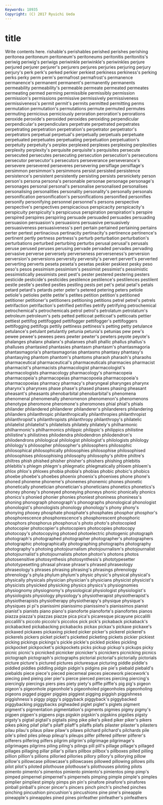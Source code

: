 ```yaml
---
Keywords: 18935 
Copyright: (C) 2017 Ryuichi Ueda
---
```


# title

Write contents here.
rishable's perishables perished perishes perishing peritonea
peritoneum peritoneum's peritoneums peritonitis peritonitis's periwig periwig's periwigs periwinkle periwinkle's
periwinkles perjure perjured perjurer perjurer's perjurers perjures perjuries perjuring perjury
perjury's perk perk's perked perkier perkiest perkiness perkiness's perking perks
perky perm perm's permafrost permafrost's permanence permanence's permanent permanent's permanently
permanents permeability permeability's permeable permeate permeated permeates permeating permed perming
permissible permissibly permission permission's permissions permissive permissively permissiveness permissiveness's permit
permit's permits permitted permitting perms permutation permutation's permutations permute permuted
permutes permuting pernicious perniciously peroration peroration's perorations peroxide peroxide's peroxided
peroxides peroxiding perpendicular perpendicular's perpendiculars perpetrate perpetrated perpetrates perpetrating perpetration
perpetration's perpetrator perpetrator's perpetrators perpetual perpetual's perpetually perpetuals perpetuate perpetuated
perpetuates perpetuating perpetuation perpetuation's perpetuity perpetuity's perplex perplexed perplexes perplexing
perplexities perplexity perplexity's perquisite perquisite's perquisites persecute persecuted persecutes persecuting
persecution persecution's persecutions persecutor persecutor's persecutors perseverance perseverance's persevere persevered
perseveres persevering persiflage persiflage's persimmon persimmon's persimmons persist persisted persistence
persistence's persistent persistently persisting persists persnickety person person's persona persona's
personable personae personage personage's personages personal personal's personalise personalised personalises
personalising personalities personality personality's personally personals personification personification's personifications personified
personifies personify personifying personnel personnel's persons perspective perspective's perspectives perspicacious
perspicacity perspicacity's perspicuity perspicuity's perspicuous perspiration perspiration's perspire perspired perspires
perspiring persuade persuaded persuades persuading persuasion persuasion's persuasions persuasive persuasively
persuasiveness persuasiveness's pert pertain pertained pertaining pertains perter pertest pertinacious
pertinacity pertinacity's pertinence pertinence's pertinent pertly pertness pertness's perturb perturbation
perturbation's perturbations perturbed perturbing perturbs perusal perusal's perusals peruse perused
peruses perusing pervade pervaded pervades pervading pervasive perverse perversely perverseness
perverseness's perversion perversion's perversions perversity perversity's pervert pervert's perverted perverting
perverts peseta peseta's pesetas peskier peskiest pesky peso peso's pesos
pessimism pessimism's pessimist pessimist's pessimistic pessimistically pessimists pest pest's pester
pestered pestering pesters pesticide pesticide's pesticides pestilence pestilence's pestilences pestilent
pestle pestle's pestled pestles pestling pests pet pet's petal petal's
petals petard petard's petards peter peter's petered petering peters petiole
petiole's petioles petite petite's petites petition petition's petitioned petitioner petitioner's
petitioners petitioning petitions petrel petrel's petrels petrifaction petrifaction's petrified petrifies
petrify petrifying petrochemical petrochemical's petrochemicals petrol petrol's petrolatum petrolatum's petroleum
petroleum's pets petted petticoat petticoat's petticoats pettier pettiest pettifog pettifogged
pettifogger pettifogger's pettifoggers pettifogging pettifogs pettily pettiness pettiness's petting petty
petulance petulance's petulant petulantly petunia petunia's petunias pew pew's pewee
pewee's pewees pews pewter pewter's pewters peyote peyote's phalanges phalanx
phalanx's phalanxes phalli phallic phallus phallus's phalluses phantasied phantasies phantasm
phantasm's phantasmagoria phantasmagoria's phantasmagorias phantasms phantasy phantasy's phantasying phantom phantom's
phantoms pharaoh pharaoh's pharaohs pharmaceutical pharmaceutical's pharmaceuticals pharmacies pharmacist pharmacist's
pharmacists pharmacologist pharmacologist's pharmacologists pharmacology pharmacology's pharmacopeia pharmacopeia's pharmacopeias pharmacopoeia
pharmacopoeia's pharmacopoeias pharmacy pharmacy's pharyngeal pharynges pharynx pharynx's pharynxes phase
phase's phased phases phasing pheasant pheasant's pheasants phenobarbital phenobarbital's phenomena
phenomenal phenomenally phenomenon phenomenon's phenomenons phenotype pheromone pheromone's pheromones phial
phial's phials philander philandered philanderer philanderer's philanderers philandering philanders philanthropic
philanthropically philanthropies philanthropist philanthropist's philanthropists philanthropy philanthropy's philatelic philatelist philatelist's
philatelists philately philately's philharmonic philharmonic's philharmonics philippic philippic's philippics philistine
philistine's philistines philodendra philodendron philodendron's philodendrons philological philologist philologist's philologists
philology philology's philosopher philosopher's philosophers philosophic philosophical philosophically philosophies philosophise
philosophised philosophises philosophising philosophy philosophy's philtre philtre's philtres phish phished
phisher phisher's phishers phishing phlebitis phlebitis's phlegm phlegm's phlegmatic phlegmatically
phloem phloem's phlox phlox's phloxes phobia phobia's phobias phobic phobic's
phobics phoebe phoebe's phoebes phoenix phoenix's phoenixes phone phone's phoned
phoneme phoneme's phonemes phonemic phones phonetic phonetically phonetician phonetician's phoneticians
phonetics phonetics's phoney phoney's phoneyed phoneying phoneys phonic phonically phonics
phonics's phonied phonier phonies phoniest phoniness phoniness's phoning phonograph phonograph's
phonographs phonological phonologist phonologist's phonologists phonology phonology's phony phony's phonying
phooey phosphate phosphate's phosphates phosphor phosphor's phosphorescence phosphorescence's phosphorescent phosphoric
phosphors phosphorus phosphorus's photo photo's photocopied photocopier photocopier's photocopiers photocopies
photocopy photocopy's photocopying photoed photoelectric photogenic photograph photograph's photographed photographer
photographer's photographers photographic photographically photographing photographs photography photography's photoing photojournalism
photojournalism's photojournalist photojournalist's photojournalists photon photon's photons photos photosensitive photosynthesis
photosynthesis's phototypesetter phototypesetting phrasal phrase phrase's phrased phraseology phraseology's phrases
phrasing phrasing's phrasings phrenology phrenology's phyla phylum phylum's physic physic's
physical physical's physically physicals physician physician's physicians physicist physicist's physicists
physicked physicking physics physics's physiognomies physiognomy physiognomy's physiological physiologist physiologist's
physiologists physiology physiology's physiotherapist physiotherapist's physiotherapists physiotherapy physiotherapy's physique physique's
physiques pi pi's pianissimi pianissimo pianissimo's pianissimos pianist pianist's pianists
piano piano's pianoforte pianoforte's pianofortes pianos piazza piazza's piazzas piazze
pica pica's picaresque picayune piccalilli piccalilli's piccolo piccolo's piccolos pick
pick's pickaback pickaback's pickabacked pickabacking pickabacks pickax pickax's pickaxe pickaxe's
pickaxed pickaxes pickaxing picked picker picker's pickerel pickerel's pickerels pickers
picket picket's picketed picketing pickets pickier pickiest picking pickings pickings's
pickle pickle's pickled pickles pickling pickpocket pickpocket's pickpockets picks pickup
pickup's pickups picky picnic picnic's picnicked picnicker picnicker's picnickers picnicking
picnics pictograph pictograph's pictographs pictorial pictorial's pictorially pictorials picture picture's
pictured pictures picturesque picturing piddle piddle's piddled piddles piddling pidgin
pidgin's pidgins pie pie's piebald piebald's piebalds piece piece's pieced
piecemeal pieces piecework piecework's piecing pied pieing pier pier's pierce
pierced pierces piercing piercing's piercingly piercings piers pies piety piety's
piffle piffle's pig pig's pigeon pigeon's pigeonhole pigeonhole's pigeonholed pigeonholes
pigeonholing pigeons pigged piggier piggies piggiest pigging piggish piggishness piggishness's
piggy piggy's piggyback piggyback's piggybacked piggybacking piggybacks pigheaded piglet piglet's
piglets pigment pigment's pigmentation pigmentation's pigments pigmies pigmy pigmy's pigpen
pigpen's pigpens pigs pigskin pigskin's pigskins pigsties pigsty pigsty's pigtail
pigtail's pigtails piing pike pike's piked piker piker's pikers pikes
piking pilaf pilaf's pilaff pilaff's pilaffs pilafs pilaster pilaster's pilasters
pilau pilau's pilaus pilaw pilaw's pilaws pilchard pilchard's pilchards pile
pile's piled piles pileup pileup's pileups pilfer pilfered pilferer pilferer's
pilferers pilfering pilfers pilgrim pilgrim's pilgrimage pilgrimage's pilgrimages pilgrims piling
piling's pilings pill pill's pillage pillage's pillaged pillages pillaging pillar
pillar's pillars pillbox pillbox's pillboxes pilled pilling pillion pillion's pillions
pilloried pillories pillory pillory's pillorying pillow pillow's pillowcase pillowcase's pillowcases
pillowed pillowing pillows pills pilot pilot's piloted pilothouse pilothouse's pilothouses
piloting pilots pimento pimento's pimentos pimiento pimiento's pimientos pimp pimp's
pimped pimpernel pimpernel's pimpernels pimping pimple pimple's pimples pimplier pimpliest
pimply pimps pin pin's pinafore pinafore's pinafores pinball pinball's pincer
pincer's pincers pinch pinch's pinched pinches pinching pincushion pincushion's pincushions
pine pine's pineapple pineapple's pineapples pined pines pinfeather pinfeather's pinfeathers
